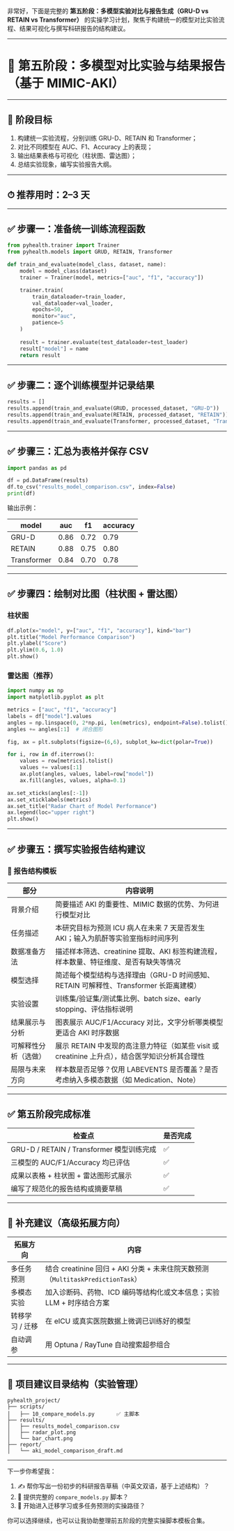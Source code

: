 非常好，下面是完整的 **第五阶段：多模型实验对比与报告生成（GRU-D vs RETAIN vs Transformer）** 的实操学习计划，聚焦于构建统一的模型对比实验流程、结果可视化与撰写科研报告的结构建议。

---

# 🧪 第五阶段：多模型对比实验与结果报告（基于 MIMIC-AKI）

---

## 🎯 阶段目标

1. 构建统一实验流程，分别训练 GRU-D、RETAIN 和 Transformer；
2. 对比不同模型在 AUC、F1、Accuracy 上的表现；
3. 输出结果表格与可视化（柱状图、雷达图）；
4. 总结实验现象，编写实验报告大纲。

---

## ⏱ 推荐用时：2–3 天

---

## ✅ 步骤一：准备统一训练流程函数

```python
from pyhealth.trainer import Trainer
from pyhealth.models import GRUD, RETAIN, Transformer

def train_and_evaluate(model_class, dataset, name):
    model = model_class(dataset)
    trainer = Trainer(model, metrics=["auc", "f1", "accuracy"])

    trainer.train(
        train_dataloader=train_loader,
        val_dataloader=val_loader,
        epochs=50,
        monitor="auc",
        patience=5
    )
    
    result = trainer.evaluate(test_dataloader=test_loader)
    result["model"] = name
    return result
```

---

## ✅ 步骤二：逐个训练模型并记录结果

```python
results = []
results.append(train_and_evaluate(GRUD, processed_dataset, "GRU-D"))
results.append(train_and_evaluate(RETAIN, processed_dataset, "RETAIN"))
results.append(train_and_evaluate(Transformer, processed_dataset, "Transformer"))
```

---

## ✅ 步骤三：汇总为表格并保存 CSV

```python
import pandas as pd

df = pd.DataFrame(results)
df.to_csv("results_model_comparison.csv", index=False)
print(df)
```

输出示例：

| model       | auc  | f1   | accuracy |
| ----------- | ---- | ---- | -------- |
| GRU-D       | 0.86 | 0.72 | 0.79     |
| RETAIN      | 0.88 | 0.75 | 0.80     |
| Transformer | 0.84 | 0.70 | 0.78     |

---

## ✅ 步骤四：绘制对比图（柱状图 + 雷达图）

### 柱状图

```python
df.plot(x="model", y=["auc", "f1", "accuracy"], kind="bar")
plt.title("Model Performance Comparison")
plt.ylabel("Score")
plt.ylim(0.6, 1.0)
plt.show()
```

### 雷达图（推荐）

```python
import numpy as np
import matplotlib.pyplot as plt

metrics = ["auc", "f1", "accuracy"]
labels = df["model"].values
angles = np.linspace(0, 2*np.pi, len(metrics), endpoint=False).tolist()
angles += angles[:1]  # 闭合图形

fig, ax = plt.subplots(figsize=(6,6), subplot_kw=dict(polar=True))

for i, row in df.iterrows():
    values = row[metrics].tolist()
    values += values[:1]
    ax.plot(angles, values, label=row["model"])
    ax.fill(angles, values, alpha=0.1)

ax.set_xticks(angles[:-1])
ax.set_xticklabels(metrics)
ax.set_title("Radar Chart of Model Performance")
ax.legend(loc="upper right")
plt.show()
```

---

## ✅ 步骤五：撰写实验报告结构建议

### 📄 报告结构模板

| 部分         | 内容说明                                                          |
| ---------- | ------------------------------------------------------------- |
| 背景介绍       | 简要描述 AKI 的重要性、MIMIC 数据的优势、为何进行模型对比                            |
| 任务描述       | 本研究目标为预测 ICU 病人在未来 7 天是否发生 AKI；输入为肌酐等实验室指标时间序列                |
| 数据准备方法     | 描述样本筛选、creatinine 提取、AKI 标签构建流程，样本数量、特征维度、是否有缺失等情况            |
| 模型选择       | 简述每个模型结构与选择理由（GRU-D 时间感知、RETAIN 可解释性、Transformer 长距离建模）       |
| 实验设置       | 训练集/验证集/测试集比例、batch size、early stopping、评估指标说明                |
| 结果展示与分析    | 图表展示 AUC/F1/Accuracy 对比，文字分析哪类模型更适合 AKI 时序数据                  |
| 可解释性分析（选做） | 展示 RETAIN 中发现的高注意力特征（如某些 visit 或 creatinine 上升点），结合医学知识分析其合理性 |
| 局限与未来方向    | 样本数是否足够？仅用 LABEVENTS 是否覆盖？是否考虑纳入多模态数据（如 Medication、Note）      |

---

## ✅ 第五阶段完成标准

| 检查点                                 | 是否完成 |
| ----------------------------------- | ---- |
| GRU-D / RETAIN / Transformer 模型训练完成 | ✅    |
| 三模型的 AUC/F1/Accuracy 均已评估           | ✅    |
| 成果以表格 + 柱状图 + 雷达图形式展示               | ✅    |
| 编写了规范化的报告结构或摘要草稿                    | ✅    |

---

## 🚀 补充建议（高级拓展方向）

| 拓展方向      | 内容                                                              |
| --------- | --------------------------------------------------------------- |
| 多任务预测     | 结合 creatinine 回归 + AKI 分类 + 未来住院天数预测（`MultitaskPredictionTask`） |
| 多模态实验     | 加入诊断码、药物、ICD 编码等结构化或文本信息；实验 LLM + 时序结合方案                        |
| 转移学习 / 迁移 | 在 eICU 或真实医院数据上微调已训练好的模型                                        |
| 自动调参      | 用 Optuna / RayTune 自动搜索超参组合                                     |

---

## 📂 项目建议目录结构（实验管理）

```
pyhealth_project/
├── scripts/
│   ├── 10_compare_models.py       ✅ 主脚本
├── results/
│   ├── results_model_comparison.csv
│   ├── radar_plot.png
│   └── bar_chart.png
├── report/
│   └── aki_model_comparison_draft.md
```

---

下一步你希望我：

1. ✍️ 帮你写出一份初步的科研报告草稿（中英文双语，基于上述结构）？
2. 🧪 提供完整的 `compare_models.py` 脚本？
3. 🧠 开始进入迁移学习或多任务预测的实操路径？

你可以选择继续，也可以让我协助整理前五阶段的完整实操脚本模板合集。
